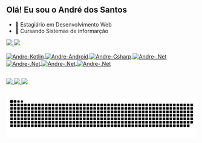 ## Olá! Eu sou o André dos Santos


- 🔭 Estagiário em Desenvolvimento Web
- 🌱 Cursando Sistemas de informarção

 <div>
  <a href="https://github.com/Andredossantos96">
  <img height="166em" src="https://github-readme-stats.vercel.app/api?username=Andredossantos96&show_icons=true&theme=dark&include_all_commits=true&count_private=true"/>
  <img height="166em" src="https://github-readme-stats.vercel.app/api/top-langs/?username=Andredossantos96&layout=compact&langs_count=7&theme=dark"/>
</div>
  
<div style="display: inline_block"><br>
  <img align="center" alt="Andre-Kotlin" height="26" width="50" src=https://cdn.jsdelivr.net/gh/devicons/devicon/icons/kotlin/kotlin-original.svg>
  <img align="center" alt="Andre-Android" height="30" width="50" src=https://cdn.jsdelivr.net/gh/devicons/devicon/icons/android/android-original.svg>
 <img align="center" alt="Andre-Csharp" height="30" width="50" src=https://cdn.jsdelivr.net/gh/devicons/devicon/icons/csharp/csharp-original.svg>
 <img align="center" alt="Andre-.Net" height="30" width="50" src=https://cdn.jsdelivr.net/gh/devicons/devicon/icons/dotnetcore/dotnetcore-original.svg>
 <img align="center" alt="Andre-.Net" height="30" width="50" src=https://cdn.jsdelivr.net/gh/devicons/devicon/icons/javascript/javascript-original.svg>
 <img align="center" alt="Andre-.Net" height="30" width="50" src=https://cdn.jsdelivr.net/gh/devicons/devicon/icons/css3/css3-original.svg>
 <img align="center" alt="Andre-.Net" height="30" width="50" src=https://cdn.jsdelivr.net/gh/devicons/devicon/icons/html5/html5-original.svg>
 
  
  ## 
 
<div>
  <a href="https://www.linkedin.com/in/andredossantoscurvina/" target="_blank"><img src="https://img.shields.io/badge/-LinkedIn-%230077B5?style=for-the-badge&logo=linkedin&logoColor=white" target="_blank">
 </a> 
 <a href="https://api.whatsapp.com/send?phone=5511948758417&text=Ol%C3%A1%20eu%20vim%20do%20seu%20Github" target="_blank">
  <img src="https://img.shields.io/badge/WhatsApp-25D366?style=for-the-badge&logo=whatsapp&logoColor=white" target="_blank">
 </a>
 <a>
  <a href="mailto:andresantos216@gmail.com"><img src="https://img.shields.io/badge/Gmail-D14836?style=for-the-badge&logo=gmail&logoColor=white" tagert="_blank">
  </a>
</div>
 
 ##
 
 <div>
  
  ![Snake animation](https://github.com/Andredossantos96/Andredossantos96/blob/output/github-contribution-grid-snake.svg)
 
</div> 
